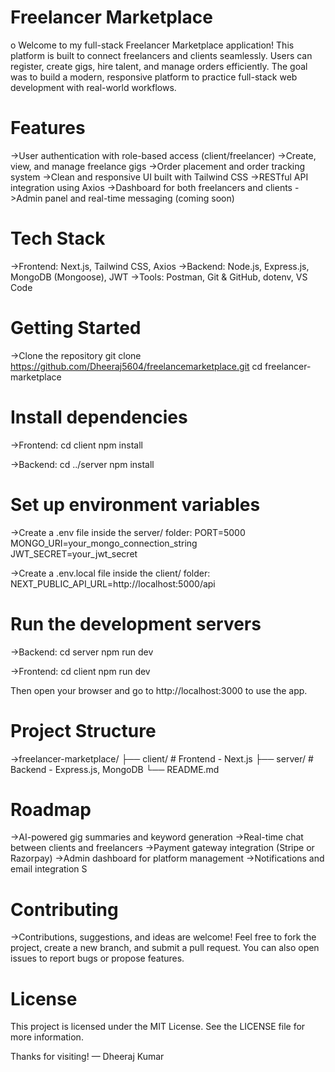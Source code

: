 # Freelancer Marketplace

o Welcome to my full-stack Freelancer Marketplace application! This platform is built to connect freelancers and clients seamlessly. Users can register, create gigs, hire talent, and manage orders efficiently. The goal was to build a modern, responsive platform to practice full-stack web development with real-world workflows.

 # Features
 
->User authentication with role-based access (client/freelancer)
->Create, view, and manage freelance gigs
->Order placement and order tracking system
->Clean and responsive UI built with Tailwind CSS
->RESTful API integration using Axios
->Dashboard for both freelancers and clients
->Admin panel and real-time messaging (coming soon)

# Tech Stack

->Frontend: Next.js, Tailwind CSS, Axios
->Backend: Node.js, Express.js, MongoDB (Mongoose), JWT
->Tools: Postman, Git & GitHub, dotenv, VS Code

# Getting Started
->Clone the repository
   git clone https://github.com/Dheeraj5604/freelancemarketplace.git
   cd freelancer-marketplace
   
# Install dependencies
->Frontend:
  cd client
  npm install

->Backend:
 cd ../server
 npm install

# Set up environment variables

->Create a .env file inside the server/ folder:
  PORT=5000
  MONGO_URI=your_mongo_connection_string
  JWT_SECRET=your_jwt_secret

->Create a .env.local file inside the client/ folder:
  NEXT_PUBLIC_API_URL=http://localhost:5000/api

# Run the development servers

->Backend:
  cd server
  npm run dev

->Frontend:
  cd client
  npm run dev

Then open your browser and go to http://localhost:3000 to use the app.

# Project Structure
->freelancer-marketplace/
├── client/ # Frontend - Next.js
├── server/ # Backend - Express.js, MongoDB
└── README.md

# Roadmap
->AI-powered gig summaries and keyword generation
->Real-time chat between clients and freelancers
->Payment gateway integration (Stripe or Razorpay)
->Admin dashboard for platform management
->Notifications and email integration
S
# Contributing
->Contributions, suggestions, and ideas are welcome! Feel free to fork the project, create a new branch, and submit a pull request. You can also open issues to report bugs or propose features.

# License
This project is licensed under the MIT License. See the LICENSE file for more information.

Thanks for visiting!
— Dheeraj Kumar
